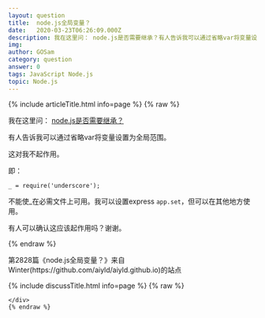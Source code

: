 ```yaml
---
layout: question
title:  node.js全局变量？
date:   2020-03-23T06:26:09.000Z
description: 我在这里问： node.js是否需要继承？有人告诉我可以通过省略var将变量设置为全局范围。这对我不起作用。即：_ = require(...
img: 
author: GOSam
category: question
answer: 0
tags: JavaScript Node.js
topic: Node.js
---
```

<div class="article-root">
  <div class="article">
    {% include articleTitle.html info=page %}
    {% raw %}
    <div class="article-content"><p><font style="vertical-align: inherit;"><font style="vertical-align: inherit;">我在这里问：
 </font></font><a href="https://stackoverflow.com/questions/5348685/node-js-require-inheritance"><font style="vertical-align: inherit;"><font style="vertical-align: inherit;">node.js是否需要继承？</font></font></a></p>

<p><font style="vertical-align: inherit;"><font style="vertical-align: inherit;">有人告诉我可以通过省略var将变量设置为全局范围。</font></font></p>

<p><font style="vertical-align: inherit;"><font style="vertical-align: inherit;">这对我不起作用。</font></font></p>

<p><font style="vertical-align: inherit;"><font style="vertical-align: inherit;">即：</font></font></p>

<pre><code>_ = require('underscore');
</code></pre>

<p><font style="vertical-align: inherit;"><font style="vertical-align: inherit;">不能使_在必需文件上可用。</font><font style="vertical-align: inherit;">我可以设置express </font></font><code>app.set</code><font style="vertical-align: inherit;"><font style="vertical-align: inherit;">，但可以在其他地方使用。</font></font></p>

<p><font style="vertical-align: inherit;"><font style="vertical-align: inherit;">有人可以确认这应该起作用吗？</font><font style="vertical-align: inherit;">谢谢。</font></font></p></div>
    {% endraw %}
  </div>
  <p class="winter_mark">第2828篇《node.js全局变量？》来自Winter(https://github.com/aiyld/aiyld.github.io)的站点</p>
  <div class="discuss-wrapper">
    {% include discussTitle.html info=page %}
    {% raw %}
    <div class="discuss-list">
    
    </div>
    {% endraw %}
  </div>
<div>
